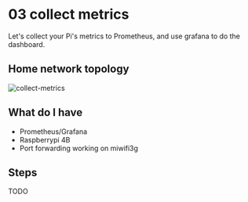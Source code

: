 # 03 collect metrics

Let's collect your Pi's metrics to Prometheus, and use grafana to do the dashboard.

## Home network topology

![collect-metrics](https://github.com/georgedriver/lazlaz.tech/tree/d7bad37e54a47299cd2bc4a23bdcdc4a930dcd37/.gitbook/assets/collect-metrics.png)

## What do I have

* Prometheus/Grafana
* Raspberrypi 4B
* Port forwarding working on miwifi3g

## Steps

TODO

